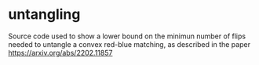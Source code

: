 # untangling

Source code used to show a lower bound on the minimun number of flips needed to untangle a convex red-blue matching, as described in the paper https://arxiv.org/abs/2202.11857
